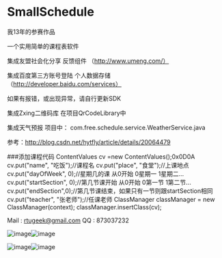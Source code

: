 SmallSchedule
=============
我13年的参赛作品

一个实用简单的课程表软件

集成友盟社会化分享 反馈组件 （http://www.umeng.com/）

集成百度第三方账号登陆 个人数据存储 （http://developer.baidu.com/services）

如果有报错，或出现异常，请自行更新SDK

集成Zxing二维码库 在项目QrCodeLibrary中

集成天气预报 项目中： com.free.schedule.service.WeatherService.java

参考：http://blog.csdn.net/hytfly/article/details/20064479

###添加课程代码
    ContentValues cv =new ContentValues();0x0D0A
    cv.put("name", "吃饭");//课程名
    cv.put("place", "食堂");//上课地点
    cv.put("dayOfWeek", 0);//星期几的课 从0开始 0星期一 1星期二...
    cv.put("startSection", 0);//第几节课开始  从0开始 0第一节 1第二节...
    cv.put("endSection",0);//第几节课结束，如果只有一节则跟startSection相同
    cv.put("teacher", "张老师");//任课老师
    ClassManager classManager = new ClassManager(context);
    classManager.insertClass(cv);

Mail : rtugeek@gmail.com
QQ : 873037232

 ![image](https://github.com/rtugeek/SmallSchedule/blob/master/Pic/0.png)![image](https://github.com/rtugeek/SmallSchedule/blob/master/Pic/1.png)

![image](https://github.com/rtugeek/SmallSchedule/blob/master/Pic/2.png)![image](https://github.com/rtugeek/SmallSchedule/blob/master/Pic/3.png)

